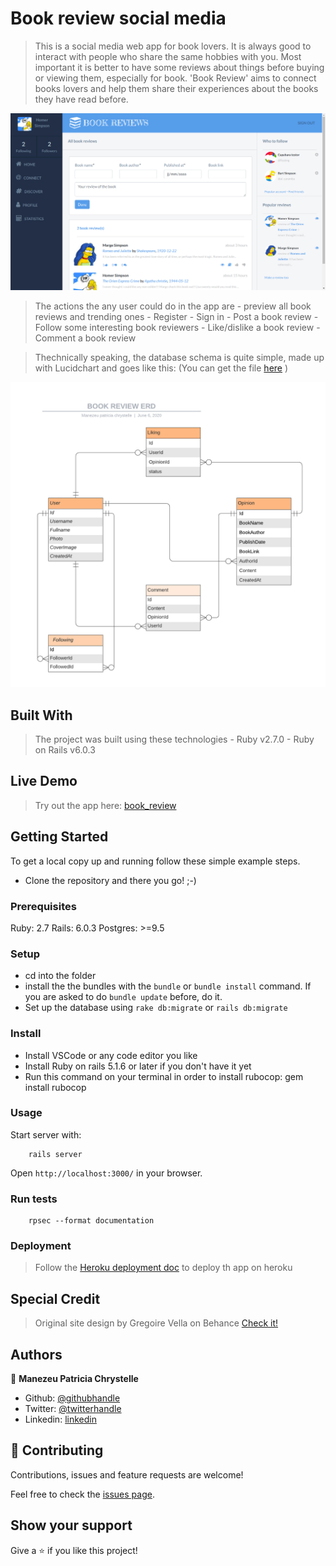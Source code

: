 
# Book review social media

> This is a social media web app for book lovers. It is always good to interact with people who share the same hobbies with you. Most important it is better to have some reviews about things before buying or viewing them, especially for book. 'Book Review' aims to connect books lovers and help them share their experiences about the books they have read before.

![screenshot](./app_screenshot.png)

> The actions the any user could do in the app are
    - preview all book reviews and trending ones
    - Register
    - Sign in
    - Post a book review
    - Follow some interesting book reviewers
    - Like/dislike a book review
    - Comment a book review

> Thechnically speaking, the database schema is quite simple, made up with Lucidchart and goes like this: (You can get the file [here](https://github.com/patriciachrysy/rails-capstone-project/tree/feature/docs) )

![screenshot](./docs/book_review_erd.png)

## Built With

> The project was built using these technologies
    - Ruby v2.7.0
    - Ruby on Rails v6.0.3

## Live Demo


> Try out the app here: [book_review]()


## Getting Started

To get a local copy up and running follow these simple example steps.

- Clone the repository and there you go! ;-)

### Prerequisites

Ruby: 2.7
Rails: 6.0.3
Postgres: >=9.5

### Setup

- cd into the folder
- install the the bundles with the `bundle` or `bundle install` command. If you are asked to do `bundle update` before, do it.
- Set up the database using `rake db:migrate` or `rails db:migrate`

### Install

- Install VSCode or any code editor you like
- Install Ruby on rails 5.1.6 or later if you don't have it yet
- Run this command on your terminal in order to install rubocop: gem install rubocop 




### Usage

Start server with:

```
    rails server
```

Open `http://localhost:3000/` in your browser.

### Run tests

```
    rpsec --format documentation
```

### Deployment

> Follow the [Heroku deployment doc](https://devcenter.heroku.com/articles/getting-started-with-rails5) to deploy th app on heroku

## Special Credit

> Original site design by Gregoire Vella on Behance [Check it!](https://www.behance.net/gallery/14286087/Twitter-Redesign-of-UI-details)

## Authors


👤 **Manezeu Patricia Chrystelle**
- Github: [@githubhandle](https://github.com/patriciachrysy)
- Twitter: [@twitterhandle](https://twitter.com/ManezeuP)
- Linkedin: [linkedin](https://www.linkedin.com/in/manezeu-patricia-chrystelle-095072118/)


## 🤝 Contributing

Contributions, issues and feature requests are welcome!

Feel free to check the [issues page](https://github.com/patriciachrysy/rails-capstone-project/issues).

## Show your support

Give a ⭐️ if you like this project!

